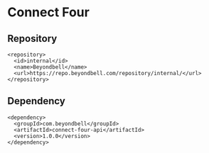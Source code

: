 # Connect Four
## Repository
```
<repository>
  <id>internal</id>
  <name>Beyondbell</name>
  <url>https://repo.beyondbell.com/repository/internal/</url>
</repository>
```

## Dependency
```
<dependency>
  <groupId>com.beyondbell</groupId>
  <artifactId>connect-four-api</artifactId>
  <version>1.0.0</version>
</dependency>
```
